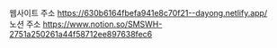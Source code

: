 웹사이트 주소 https://630b6164fbefa941e8c70f21--dayong.netlify.app/  
노션 주소 https://www.notion.so/SMSWH-2751a250261a44f58712ee897638fec6
